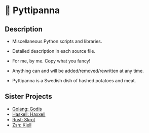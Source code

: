 # 🍳 Pyttipanna

## Description

- Miscellaneous Python scripts and libraries.

- Detailed description in each source file.

- For me, by me. Copy what you fancy!

- Anything can and will be added/removed/rewritten at any time.

- Pyttipanna is a Swedish dish of hashed potatoes and meat.

## Sister Projects

- [Golang: Godis](https://github.com/ggustafsson/godis)
- [Haskell: Haxxell](https://github.com/ggustafsson/Haxxell)
- [Rust: Skrot](https://github.com/ggustafsson/Skrot)
- [Zsh: Kjell](https://github.com/ggustafsson/Kjell)
